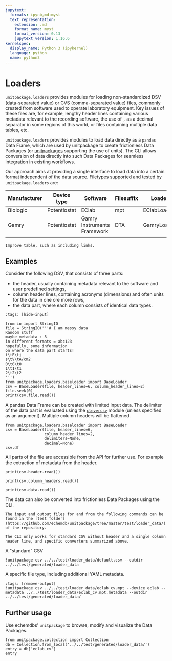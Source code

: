 ```yaml
---
jupytext:
  formats: ipynb,md:myst
  text_representation:
    extension: .md
    format_name: myst
    format_version: 0.13
    jupytext_version: 1.16.6
kernelspec:
  display_name: Python 3 (ipykernel)
  language: python
  name: python3
---
```


# Loaders

`unitpackage.loaders` provides modules for loading non-standardized DSV (data-separated value) or CVS (comma-separated value) files, commonly created from software used to operate laboratory equipment.
Key issues of these files are, for example, lengthy header lines containing various metadata relevant to the recording software,
the use of `,` as a decimal separator in some regions of this world,
or files containing multiple data tables, etc.

`unitpackage.loaders` provides modules to load data directly as a `pandas` Data Frame, which are used by unitpackage to create frictionless Data Packages (or [unitpackages](https://github.com/echemdb/) supporting the use of units).
The CLI allows conversion of data directly into such Data Packages for seamless integration in existing workflows.

Our approach aims at providing a single interface to load data into a certain format independent of the data source.
Filetypes supported and tested by `unitpackage.loaders` are:

| Manufacturer | Device type  | Software                    | Filesuffix | Loader      | device |
|--------------|--------------|-----------------------------|------------|-------------|--------|
| Biologic     | Potentiostat | EClab                       | mpt        | EClabLoader | eclab  |
| Gamry        | Potentiostat | Gamry Instruments Framework | DTA        | GamryLoader | gamry  |
|              |              |                             |            |             |        |

```{todo}
Improve table, such as including links.
```

## Examples

Consider the following DSV, that consists of three parts:

* the header, usually containing metadata relevant to the software and user predefined settings,
* column header lines, containing acronyms (dimensions) and often units for the data in one ore more rows,
* the data part, where each column consists of identical data types.

```{code-cell} ipython3
:tags: [hide-input]

from io import StringIO
file = StringIO('''# I am messy data
Random stuff
maybe metadata : 3
in different formats = abc123
hopefully, some information
on where the data part starts!
t\tE\tj
s\tV\tA/cm2
0\t0\t0
1\t1\t1
2\t2\t2
''')
from unitpackage.loaders.baseloader import BaseLoader
csv = BaseLoader(file, header_lines=6, column_header_lines=2)
file.seek(0)
print(csv.file.read())
```

A pandas Data Frame can be created with limited input data.
The delimiter of the data part is evaluated using the [`clevercsv`](https://clevercsv.readthedocs.io/en/latest/index.html) module (unless specified as an argument).
Multiple column headers will be flattened.

```{code-cell} ipython3
from unitpackage.loaders.baseloader import BaseLoader
csv = BaseLoader(file, header_lines=6,
                 column_header_lines=2,
                 delimiters=None,
                 decimal=None)
csv.df
```

All parts of the file are accessible from the API for further use. For example the extraction of metadata from the header.

```{code-cell} ipython3
print(csv.header.read())
```

```{code-cell} ipython3
print(csv.column_headers.read())
```

```{code-cell} ipython3
print(csv.data.read())
```

The data can also be converted into frictionless Data Packages using the CLI.

```{note}
The input and output files for and from the following commands can be found in the [test folder](https://github.com/echemdb/unitpackage/tree/master/test/loader_data/) of the repository.

The CLI only works for standard CSV without header and a single column header line, and specific converters summarized above.
```

A "standard" CSV

```{code-cell} ipython3
!unitpackage csv ../../test/loader_data/default.csv --outdir ../../test/generated/loader_data
```

A specific file type, including additional YAML metadata.

```{code-cell} ipython3
:tags: [remove-output]
!unitpackage csv ../../test/loader_data/eclab_cv.mpt --device eclab --metadata ../../test/loader_data/eclab_cv.mpt.metadata --outdir ../../test/generated/loader_data/
```

## Further usage

Use echemdbs' `unitpackage` to browse, modify and visualize the Data Packages.

```{code-cell} ipython3
from unitpackage.collection import Collection
db = Collection.from_local('../../test/generated/loader_data/')
entry = db['eclab_cv']
entry
```
